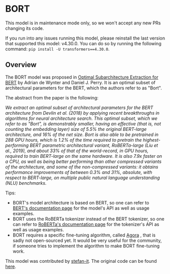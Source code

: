 <!--Copyright 2020 The HuggingFace Team. All rights reserved.

Licensed under the Apache License, Version 2.0 (the "License"); you may not use this file except in compliance with
the License. You may obtain a copy of the License at

http://www.apache.org/licenses/LICENSE-2.0

Unless required by applicable law or agreed to in writing, software distributed under the License is distributed on
an "AS IS" BASIS, WITHOUT WARRANTIES OR CONDITIONS OF ANY KIND, either express or implied. See the License for the
specific language governing permissions and limitations under the License.

⚠️ Note that this file is in Markdown but contain specific syntax for our doc-builder (similar to MDX) that may not be
rendered properly in your Markdown viewer.

-->

# BORT

<Tip warning={true}>

This model is in maintenance mode only, so we won't accept any new PRs changing its code.

If you run into any issues running this model, please reinstall the last version that supported this model: v4.30.0. You can do so by running the following command: `pip install -U transformers==4.30.0`.

</Tip>

## Overview

The BORT model was proposed in [Optimal Subarchitecture Extraction for BERT](https://arxiv.org/abs/2010.10499) by
Adrian de Wynter and Daniel J. Perry. It is an optimal subset of architectural parameters for the BERT, which the
authors refer to as "Bort".

The abstract from the paper is the following:

*We extract an optimal subset of architectural parameters for the BERT architecture from Devlin et al. (2018) by
applying recent breakthroughs in algorithms for neural architecture search. This optimal subset, which we refer to as
"Bort", is demonstrably smaller, having an effective (that is, not counting the embedding layer) size of 5.5% the
original BERT-large architecture, and 16% of the net size. Bort is also able to be pretrained in 288 GPU hours, which
is 1.2% of the time required to pretrain the highest-performing BERT parametric architectural variant, RoBERTa-large
(Liu et al., 2019), and about 33% of that of the world-record, in GPU hours, required to train BERT-large on the same
hardware. It is also 7.9x faster on a CPU, as well as being better performing than other compressed variants of the
architecture, and some of the non-compressed variants: it obtains performance improvements of between 0.3% and 31%,
absolute, with respect to BERT-large, on multiple public natural language understanding (NLU) benchmarks.*

Tips:

- BORT's model architecture is based on BERT, so one can refer to [BERT's documentation page](bert) for the
  model's API as well as usage examples.
- BORT uses the RoBERTa tokenizer instead of the BERT tokenizer, so one can refer to [RoBERTa's documentation page](roberta) for the tokenizer's API as well as usage examples.
- BORT requires a specific fine-tuning algorithm, called [Agora](https://adewynter.github.io/notes/bort_algorithms_and_applications.html#fine-tuning-with-algebraic-topology) ,
  that is sadly not open-sourced yet. It would be very useful for the community, if someone tries to implement the
  algorithm to make BORT fine-tuning work.

This model was contributed by [stefan-it](https://huggingface.co/stefan-it). The original code can be found [here](https://github.com/alexa/bort/).
